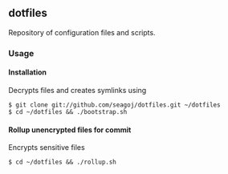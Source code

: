 ## dotfiles

Repository of configuration files and scripts.

### Usage

#### Installation

Decrypts files and creates symlinks using 

```shell
$ git clone git://github.com/seagoj/dotfiles.git ~/dotfiles
$ cd ~/dotfiles && ./bootstrap.sh
```

#### Rollup unencrypted files for commit

Encrypts sensitive files

```shell
$ cd ~/dotfiles && ./rollup.sh
```
